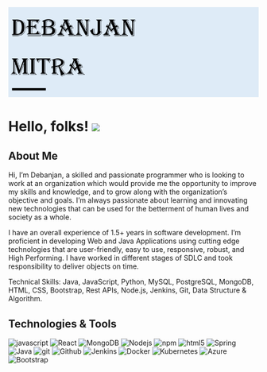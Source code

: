 ![](DM.png)

# Hello, folks! <img src="https://i.imgur.com/wMAMzkJ.gif" width="30px">

## About Me 

Hi, I’m Debanjan, a skilled and passionate programmer who is looking to work at an organization which would provide me the opportunity to improve my skills and knowledge, and to grow along with the organization’s objective and goals. I’m always passionate about learning and innovating new technologies that can be used for the betterment of human lives and society as a whole.

I have an overall experience of 1.5+ years in software development. I’m proficient in developing Web and Java Applications using cutting edge technologies that are user-friendly, easy to use, responsive, robust, and High Performing. I have worked in different stages of SDLC and took responsibility to deliver objects on time. 

Technical Skills:
Java, JavaScript, Python, MySQL, PostgreSQL, MongoDB, HTML, CSS, Bootstrap, Rest APIs, Node.js, Jenkins, Git, Data Structure & Algorithm.

## Technologies & Tools

<p>
  <img alt="javascript" src="https://img.shields.io/badge/-Javascript-DD0031?style=flat-square&logo=javascript&logoColor=white" />
  <img alt="React" src="https://img.shields.io/badge/-React-45b8d8?style=flat-square&logo=react&logoColor=white" />
  <img alt="MongoDB" src="https://img.shields.io/badge/-MongoDB-13aa52?style=flat-square&logo=mongodb&logoColor=white" />
  <img alt="Nodejs" src="https://img.shields.io/badge/-Nodejs-43853d?style=flat-square&logo=Node.js&logoColor=white" />
  <img alt="npm" src="https://img.shields.io/badge/-NPM-CB3837?style=flat-square&logo=npm&logoColor=white" />
  <img alt="html5" src="https://img.shields.io/badge/-HTML5-E34F26?style=flat-square&logo=html5&logoColor=white" />
  <img alt="Spring" src="https://img.shields.io/badge/-Spring-177245?style=flat-square&logo=spring&logoColor=white" />
  <img alt="Java" src="https://img.shields.io/badge/-Java-f89820?style=flat-square&logo=java&logoColor=white" />
  <img alt="git" src="https://img.shields.io/badge/-Git-F05032?style=flat-square&logo=git&logoColor=white" />
  <img alt="Github" src="https://img.shields.io/badge/-Github-181717?style=flat-square&logo=github&logoColor=white" />
  <img alt="Jenkins" src="https://img.shields.io/badge/Jenkins-080135?style=flat-square&logo=github&logoColor=white" />
  <img alt="Docker" src="https://img.shields.io/badge/-Docker-46a2f1?style=flat-square&logo=docker&logoColor=white" />
  <img alt="Kubernetes" src="https://img.shields.io/badge/-Kubernetes-326ce5?style=flat-square&logo=kubernetes&logoColor=white" />
  <img alt="Azure" src="https://img.shields.io/badge/-Azure-080135?style=flat-square&logo=microsoft&logoColor=white" />
  <img alt="Bootstrap" src="https://img.shields.io/badge/-Bootstrap-080135?style=flat-square&logo=bootstrap&logoColor=white" />
</p>

